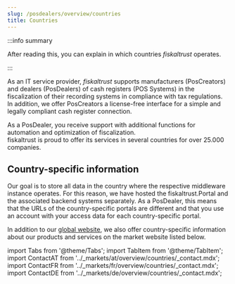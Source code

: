 ```yaml
--- 
slug: /posdealers/overview/countries
title: Countries
---
```


:::info summary

After reading this, you can explain in which countries _fiskaltrust_ operates.

:::

As an IT service provider, _fiskaltrust_ supports manufacturers (PosCreators) and dealers (PosDealers) of cash registers (POS Systems) in the fiscalization of their recording systems in compliance with tax regulations. In addition, we offer PosCreators a license-free interface for a simple and legally compliant cash register connection.  

As a PosDealer, you receive support with additional functions for automation and optimization of fiscalization.  
fiskaltrust is proud to offer its services in several countries for over 25.000 companies.

## Country-specific information

Our goal is to store all data in the country where the respective middleware instance operates. For this reason, we have hosted the fiskaltrust.Portal and the associated backend systems separately. As a PosDealer, this means that the URLs of the country-specific portals are different and that you use an account with your access data for each country-specific portal.

In addition to our [global website](https://fiskaltrust.eu), we also offer country-specific information about our products and services on the market website listed below.

import Tabs from '@theme/Tabs';
import TabItem from '@theme/TabItem';
import ContactAT from '../_markets/at/overview/countries/_contact.mdx';
import ContactFR from '../_markets/fr/overview/countries/_contact.mdx';
import ContactDE from '../_markets/de/overview/countries/_contact.mdx';

<Tabs groupId="market">

  <TabItem value="AT" label="Austria">
    <ContactAT />
  </TabItem>

  <TabItem value="FR" label="France">
    <ContactFR />
  </TabItem>

  <TabItem value="DE" label="Germany">
    <ContactDE />
  </TabItem>

</Tabs>
